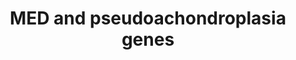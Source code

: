 ---
annotations:
- id: PW:0000013
  parent: disease pathway
  type: Pathway Ontology
  value: disease pathway
- id: DOID:0080047
  parent: genetic disease
  type: Disease Ontology
  value: pseudoachondroplasia
authors:
- Rlee
- Khanspers
- Fehrhart
- Azankl
- Eweitz
description: 'Adapted from: Genetic mouse models for the functional analysis of the
  perifibrillar components collagen IX, COMP and matrilin-3: Implications for growth
  cartilage differentiation and endochondral ossification by Frank Zaucke and Susanne
  Grässel [https://www.ncbi.nlm.nih.gov/pubmed/19554514].  Model for supramolecular
  assembly of cartilage fibrils and filaments into fibrillar networks: Matrilin-3
  and COMP act as adaptor molecules to interconnect D-periodically banded fibrils
  with each other and/or with collagen VI beaded filaments to generate a heterotypic
  fibrillar network. The interaction may be mediated either by matrilin-1 / -3 binding
  directly to collagen IX or via COMP, which associates with the NC domains of collagen
  IX.  Linked with a dotted arrow to the GeneProduct nodes are diseases caused by
  mutation in the respective gene.'
last-edited: 2021-05-22
organisms:
- Homo sapiens
redirect_from:
- /index.php/Pathway:WP4789
- /instance/WP4789
- /instance/WP4789_rr117775
revision: r117775
schema-jsonld:
- '@context': https://schema.org/
  '@id': https://wikipathways.github.io/pathways/WP4789.html
  '@type': Dataset
  creator:
    '@type': Organization
    name: WikiPathways
  description: 'Adapted from: Genetic mouse models for the functional analysis of
    the perifibrillar components collagen IX, COMP and matrilin-3: Implications for
    growth cartilage differentiation and endochondral ossification by Frank Zaucke
    and Susanne Grässel [https://www.ncbi.nlm.nih.gov/pubmed/19554514].  Model for
    supramolecular assembly of cartilage fibrils and filaments into fibrillar networks:
    Matrilin-3 and COMP act as adaptor molecules to interconnect D-periodically banded
    fibrils with each other and/or with collagen VI beaded filaments to generate a
    heterotypic fibrillar network. The interaction may be mediated either by matrilin-1
    / -3 binding directly to collagen IX or via COMP, which associates with the NC
    domains of collagen IX.  Linked with a dotted arrow to the GeneProduct nodes are
    diseases caused by mutation in the respective gene.'
  keywords:
  - COL9A1
  - COL9A2
  - COL9A3
  - COMP
  - MATN1
  - MATN3
  license: CC0
  name: MED and pseudoachondroplasia genes
seo: CreativeWork
title: MED and pseudoachondroplasia genes
wpid: WP4789
---
